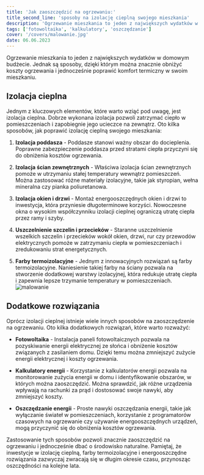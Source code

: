 ```yaml
---
title: 'Jak zaoszczędzić na ogrzewaniu:'
title_second_line: 'sposoby na izolację cieplną swojego mieszkania'
description: 'Ogrzewanie mieszkania to jeden z największych wydatków w domowym budżecie. Jednak są sposoby, dzięki którym można znacznie obniżyć koszty ogrzewania i jednocześnie poprawić komfort termiczny w swoim mieszkaniu.'
tags: ['fotowoltaika', 'kalkulatory', 'oszczędzanie']
cover: '/covers/malowanie.jpg'
date: 06.06.2023
---
```


Ogrzewanie mieszkania to jeden z największych wydatków w domowym budżecie. Jednak są sposoby, dzięki którym można znacznie obniżyć koszty ogrzewania i jednocześnie poprawić komfort termiczny w swoim mieszkaniu.

## Izolacja cieplna

Jednym z kluczowych elementów, które warto wziąć pod uwagę, jest izolacja cieplna. Dobrze wykonana izolacja pozwoli zatrzymać ciepło w pomieszczeniach i zapobiegnie jego ucieczce na zewnątrz. Oto kilka sposobów, jak poprawić izolację cieplną swojego mieszkania:

1. **Izolacja poddasza** - Poddasze stanowi ważny obszar do docieplenia. Poprawne zabezpieczenie poddasza przed stratami ciepła przyczyni się do obniżenia kosztów ogrzewania.

2. **Izolacja ścian zewnętrznych** - Właściwa izolacja ścian zewnętrznych pomoże w utrzymaniu stałej temperatury wewnątrz pomieszczeń. Można zastosować różne materiały izolacyjne, takie jak styropian, wełna mineralna czy pianka poliuretanowa.

3. **Izolacja okien i drzwi** - Montaż energooszczędnych okien i drzwi to inwestycja, która przyniesie długoterminowe korzyści. Nowoczesne okna o wysokim współczynniku izolacji cieplnej ograniczą utratę ciepła przez ramy i szyby.

4. **Uszczelnienie szczelin i przecieków** - Staranne uszczelnienie wszelkich szczelin i przecieków wokół okien, drzwi, rur czy przewodów elektrycznych pomoże w zatrzymaniu ciepła w pomieszczeniach i zredukowaniu strat energetycznych.

5. **Farby termoizolacyjne** - Jednym z innowacyjnych rozwiązań są farby termoizolacyjne. Naniesienie takiej farby na ściany pozwala na stworzenie dodatkowej warstwy izolacyjnej, która redukuje utratę ciepła i zapewnia lepsze trzymanie temperatury w pomieszczeniach.
   ![malowanie](/covers/stock_painting_1.png)

## Dodatkowe rozwiązania

Oprócz izolacji cieplnej istnieje wiele innych sposobów na zaoszczędzenie na ogrzewaniu. Oto kilka dodatkowych rozwiązań, które warto rozważyć:

- **Fotowoltaika** - Instalacja paneli fotowoltaicznych pozwala na pozyskiwanie energii elektrycznej ze słońca i obniżenie kosztów związanych z zasilaniem domu. Dzięki temu można zmniejszyć zużycie energii elektrycznej i koszty ogrzewania.

- **Kalkulatory energii** - Korzystanie z kalkulatorów energii pozwala na monitorowanie zużycia energii w domu i identyfikowanie obszarów, w których można zaoszczędzić. Można sprawdzić, jak różne urządzenia wpływają na rachunki za prąd i dostosować swoje nawyki, aby zmniejszyć koszty.

- **Oszczędzanie energii** - Proste nawyki oszczędzania energii, takie jak wyłączanie świateł w pomieszczeniach, korzystanie z programatorów czasowych na ogrzewanie czy używanie energooszczędnych urządzeń, mogą przyczynić się do obniżenia kosztów ogrzewania.

Zastosowanie tych sposobów pozwoli znacznie zaoszczędzić na ogrzewaniu i jednocześnie dbać o środowisko naturalne. Pamiętaj, że inwestycje w izolację cieplną, farby termoizolacyjne i energooszczędne rozwiązania zazwyczaj zwracają się w długim okresie czasu, przynosząc oszczędności na kolejne lata.
